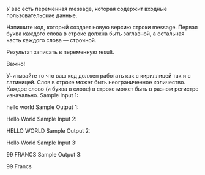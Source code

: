 У вас есть переменная message, которая содержит входные пользовательские данные.

Напишите код, который создает новую версию строки message.
Первая буква каждого слова в строке должна быть заглавной, а остальная часть каждого слова — строчной.

 Результат записать в переменную result.

Важно!

Учитывайте то что ваш код должен работать как с кириллицей так и с латиницей.
Слов в строке может быть неограниченное количество.
Каждое слово (и буква в слове) в строке может быть в разном регистре изначально.
Sample Input 1:

hello world
Sample Output 1:

Hello World
Sample Input 2:

HELLO WORLD
Sample Output 2:

Hello World
Sample Input 3:

99 FRANCS
Sample Output 3:

99 Francs